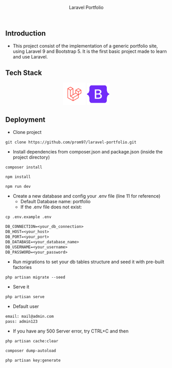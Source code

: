 <p align="center">Laravel Portfolio</p>
<br>

## Introduction
- This project consist of the implementation of a generic portfolio site, using Laravel 9 and Bootstrap 5. It is the first basic project made to learn and use Laravel.


## Tech Stack

<div align="center">
<img width="70" src="https://raw.githubusercontent.com/gilbarbara/logos/master/logos/laravel.svg"/>
<img width="70" src="https://github.com/devicons/devicon/blob/master/icons/bootstrap/bootstrap-plain.svg"/>                 
</div>


## Deployment
- Clone project
```
git clone https://github.com/prom97/laravel-portfolio.git
```
- Install dependencies from composer.json and package.json (inside the project directory)
```
composer install
```
```
npm install
```
```
npm run dev
```
- Create a new database and config your .env file (line 11 for reference)
  - Default Database name: portfolio
  - If the .env file does not exist:
 
 ```
 cp .env.example .env
 ```
```
DB_CONNECTION=<your_db_connection>
DB_HOST=<your_host>
DB_PORT=<your_port>
DB_DATABASE=<your_database_name>
DB_USERNAME=<your_username>
DB_PASSWORD=<your_password>
```
- Run migrations to set your db tables structure and seed it with pre-built factories
```
php artisan migrate --seed
```
- Serve it
```
php artisan serve
```
- Default user
```
email: mail@admin.com
pass: admin123
```

- If you have any 500 Server error, try CTRL+C and then
```
php artisan cache:clear
```
```
composer dump-autoload
```
```
php artisan key:generate
```
